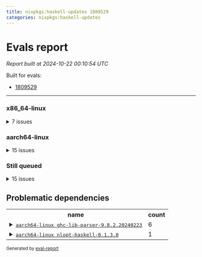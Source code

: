 ```yaml
---
title: nixpkgs:haskell-updates 1809529
categories: nixpkgs:haskell-updates
---
```

# Evals report

*Report built at 2024-10-22 00:10:54 UTC*

Built for evals:

  * [1809529](https://hydra.nixos.org/eval/1809529)

 * * * 

### x86_64-linux


<details><summary>7 issues</summary>
<table>
<thead><tr>
<th>job</th>
<th>status</th>
</tr></thead>
<tr>
<td>
<details><summary>
<tt><a href='https://hydra.nixos.org/build/275973519'>haskell.packages.ghc983.ghc-lib-parser-ex.x86_64-linux</a></tt>
</summary>
<ul>
<li>
<b>=> Failed</b> <tt>ghc-lib-parser-9.8.2.20240223</tt> <br /> <a href='https://hydra.nixos.org/build/275973519/nixlog/2'>log</a>, <a href='https://hydra.nixos.org/build/275973519/nixlog/2/raw'>raw</a>, <a href='https://hydra.nixos.org/build/275973519/nixlog/2/tail'>tail</a>, <a href='https://hydra.nixos.org/build/275973485'>build 275973485</a>
</li>
</ul>
</details>
</td>
<td>Dependency failed</td>
</tr>
<tr>
<td>
<details><summary>
<tt><a href='https://hydra.nixos.org/build/275973498'>haskell.packages.ghc983.ghc-lib.x86_64-linux</a></tt>
</summary>
<ul>
<li>
<b>=> Cached failure</b> <tt>ghc-lib-parser-9.8.2.20240223</tt> <br /> <a href='https://hydra.nixos.org/build/275973498/nixlog/1'>log</a>, <a href='https://hydra.nixos.org/build/275973498/nixlog/1/raw'>raw</a>, <a href='https://hydra.nixos.org/build/275973498/nixlog/1/tail'>tail</a>, <a href='https://hydra.nixos.org/build/275973485'>build 275973485</a>
</li>
</ul>
</details>
</td>
<td>Dependency failed</td>
</tr>
<tr>
<td>
<details><summary>
<tt><a href='https://hydra.nixos.org/build/275973491'>haskell.packages.ghc983.haskell-language-server.x86_64-linux</a></tt>
</summary>
<ul>
<li>
<b>=> Failed</b> <tt>ghc-lib-parser-9.8.2.20240223</tt> <br /> <a href='https://hydra.nixos.org/build/275973491/nixlog/58'>log</a>, <a href='https://hydra.nixos.org/build/275973491/nixlog/58/raw'>raw</a>, <a href='https://hydra.nixos.org/build/275973491/nixlog/58/tail'>tail</a>, <a href='https://hydra.nixos.org/build/275973485'>build 275973485</a>
</li>
</ul>
</details>
</td>
<td>Dependency failed</td>
</tr>
<tr>
<td>
<tt><a href='https://hydra.nixos.org/build/275973485'>haskell.packages.ghc983.ghc-lib-parser.x86_64-linux</a></tt>
</td>
<td>Failed</td>
</tr>
<tr>
<td>
<tt><a href='https://hydra.nixos.org/build/275134843'>haskellPackages.duckdb-haskell.x86_64-linux</a></tt>
</td>
<td>Timed out</td>
</tr>
<tr>
<td>
<tt><a href='https://hydra.nixos.org/build/275146465'>haskellPackages.nspace.x86_64-linux</a></tt>
</td>
<td>Timed out</td>
</tr>
<tr>
<td>
<tt><a href='https://hydra.nixos.org/build/275134915'>haskellPackages.significant-figures.x86_64-linux</a></tt>
</td>
<td>Timed out</td>
</tr>
</table>
</details>


### aarch64-linux


<details><summary>15 issues</summary>
<table>
<thead><tr>
<th>job</th>
<th>status</th>
</tr></thead>
<tr>
<td>
<details><summary>
<tt><a href='https://hydra.nixos.org/build/275973512'>haskell.packages.ghc983.ghc-lib-parser-ex.aarch64-linux</a></tt>
</summary>
<ul>
<li>
<b>=> Failed</b> <tt>ghc-lib-parser-9.8.2.20240223</tt> <br /> <a href='https://hydra.nixos.org/build/275973512/nixlog/1'>log</a>, <a href='https://hydra.nixos.org/build/275973512/nixlog/1/raw'>raw</a>, <a href='https://hydra.nixos.org/build/275973512/nixlog/1/tail'>tail</a>, <a href='https://hydra.nixos.org/build/275973525'>build 275973525</a>
</li>
</ul>
</details>
</td>
<td>Dependency failed</td>
</tr>
<tr>
<td>
<details><summary>
<tt><a href='https://hydra.nixos.org/build/275973490'>haskell.packages.ghc983.ghc-lib.aarch64-linux</a></tt>
</summary>
<ul>
<li>
<b>=> Failed</b> <tt>ghc-lib-parser-9.8.2.20240223</tt> <br /> <a href='https://hydra.nixos.org/build/275973490/nixlog/2'>log</a>, <a href='https://hydra.nixos.org/build/275973490/nixlog/2/raw'>raw</a>, <a href='https://hydra.nixos.org/build/275973490/nixlog/2/tail'>tail</a>, <a href='https://hydra.nixos.org/build/275973525'>build 275973525</a>
</li>
</ul>
</details>
</td>
<td>Dependency failed</td>
</tr>
<tr>
<td>
<details><summary>
<tt><a href='https://hydra.nixos.org/build/275973477'>haskell.packages.ghc983.haskell-language-server.aarch64-linux</a></tt>
</summary>
<ul>
<li>
<b>=> Failed</b> <tt>ghc-lib-parser-9.8.2.20240223</tt> <br /> <a href='https://hydra.nixos.org/build/275973477/nixlog/36'>log</a>, <a href='https://hydra.nixos.org/build/275973477/nixlog/36/raw'>raw</a>, <a href='https://hydra.nixos.org/build/275973477/nixlog/36/tail'>tail</a>, <a href='https://hydra.nixos.org/build/275973525'>build 275973525</a>
</li>
</ul>
</details>
</td>
<td>Dependency failed</td>
</tr>
<tr>
<td>
<details><summary>
<tt><a href='https://hydra.nixos.org/build/275132822'>haskellPackages.hmatrix-nlopt.aarch64-linux</a></tt>
</summary>
<ul>
<li>
<b>=> Cached failure</b> <tt>nlopt-haskell-0.1.3.0</tt> <br /> <a href='https://hydra.nixos.org/build/275132822/nixlog/1'>log</a>, <a href='https://hydra.nixos.org/build/275132822/nixlog/1/raw'>raw</a>, <a href='https://hydra.nixos.org/build/275132822/nixlog/1/tail'>tail</a>, <a href='https://hydra.nixos.org/build/274537222'>build 274537222</a>
</li>
</ul>
</details>
</td>
<td>Dependency failed</td>
</tr>
<tr>
<td>
<tt><a href='https://hydra.nixos.org/build/275973525'>haskell.packages.ghc983.ghc-lib-parser.aarch64-linux</a></tt>
</td>
<td>Failed</td>
</tr>
<tr>
<td>
<tt><a href='https://hydra.nixos.org/build/275135619'>haskellPackages.GOST34112012-Hash.aarch64-linux</a></tt>
</td>
<td>Failed</td>
</tr>
<tr>
<td>
<tt><a href='https://hydra.nixos.org/build/275136420'>haskellPackages.HsASA.aarch64-linux</a></tt>
</td>
<td>Failed</td>
</tr>
<tr>
<td>
<tt><a href='https://hydra.nixos.org/build/275143790'>haskellPackages.freetype2.aarch64-linux</a></tt>
</td>
<td>Failed</td>
</tr>
<tr>
<td>
<tt><a href='https://hydra.nixos.org/build/275144835'>haskellPackages.hw-simd.aarch64-linux</a></tt>
</td>
<td>Failed</td>
</tr>
<tr>
<td>
<tt><a href='https://hydra.nixos.org/build/275137749'>haskellPackages.nlopt-haskell.aarch64-linux</a></tt>
</td>
<td>Failed</td>
</tr>
<tr>
<td>
<tt><a href='https://hydra.nixos.org/build/275133911'>haskellPackages.significant-figures.aarch64-linux</a></tt>
</td>
<td>Failed</td>
</tr>
<tr>
<td>
<tt><a href='https://hydra.nixos.org/build/275138606'>haskellPackages.simdutf.aarch64-linux</a></tt>
</td>
<td>Failed</td>
</tr>
<tr>
<td>
<tt><a href='https://hydra.nixos.org/build/275140675'>haskellPackages.tasty-papi.aarch64-linux</a></tt>
</td>
<td>Failed</td>
</tr>
<tr>
<td>
<tt><a href='https://hydra.nixos.org/build/275145464'>haskellPackages.twobitreader.aarch64-linux</a></tt>
</td>
<td>Failed</td>
</tr>
<tr>
<td>
<tt><a href='https://hydra.nixos.org/build/275143672'>haskellPackages.nspace.aarch64-linux</a></tt>
</td>
<td>Timed out</td>
</tr>
</table>
</details>


### Still queued


<details><summary>15 issues</summary>
<table>
<thead><tr>
<th>job</th>
<th>status</th>
<th>platform</th>
</tr></thead>
<tr>
<td>
<tt><a href='https://hydra.nixos.org/build/276208610'>haskell.compiler.ghc98.aarch64-linux</a></tt>
</td>
<td>Queued</td>
<th>aarch64-linux</th>
</tr>
<tr>
<td>
<tt><a href='https://hydra.nixos.org/build/276208604'>haskell.compiler.ghc98.x86_64-linux</a></tt>
</td>
<td>Queued</td>
<th>x86_64-linux</th>
</tr>
<tr>
<td>
<tt><a href='https://hydra.nixos.org/build/276208605'>haskell.compiler.native-bignum.ghc98.aarch64-linux</a></tt>
</td>
<td>Queued</td>
<th>aarch64-linux</th>
</tr>
<tr>
<td>
<tt><a href='https://hydra.nixos.org/build/276208613'>haskell.compiler.native-bignum.ghc98.x86_64-linux</a></tt>
</td>
<td>Queued</td>
<th>x86_64-linux</th>
</tr>
<tr>
<td>
<tt><a href='https://hydra.nixos.org/build/275828009'>haskell.packages.ghc8107.titlecase.aarch64-linux</a></tt>
</td>
<td>Queued</td>
<th>aarch64-linux</th>
</tr>
<tr>
<td>
<tt><a href='https://hydra.nixos.org/build/275973499'>haskell.packages.ghc983.Cabal_3_10_3_0.aarch64-linux</a></tt>
</td>
<td>Queued</td>
<th>aarch64-linux</th>
</tr>
<tr>
<td>
<tt><a href='https://hydra.nixos.org/build/275973495'>haskell.packages.ghc983.hoogle.x86_64-linux</a></tt>
</td>
<td>Queued</td>
<th>x86_64-linux</th>
</tr>
<tr>
<td>
<tt><a href='https://hydra.nixos.org/build/276208611'>haskellPackages.github-app-token.aarch64-linux</a></tt>
</td>
<td>Queued</td>
<th>aarch64-linux</th>
</tr>
<tr>
<td>
<tt><a href='https://hydra.nixos.org/build/276208609'>haskellPackages.github-app-token.x86_64-linux</a></tt>
</td>
<td>Queued</td>
<th>x86_64-linux</th>
</tr>
<tr>
<td>
<tt><a href='https://hydra.nixos.org/build/275957402'>nixosTests.agda.x86_64-linux</a></tt>
</td>
<td>Queued</td>
<th>x86_64-linux</th>
</tr>
<tr>
<td>
<tt><a href='https://hydra.nixos.org/build/276208608'>pkgsCross.ghcjs.haskell.packages.ghc98.ghc.x86_64-linux</a></tt>
</td>
<td>Queued</td>
<th>x86_64-linux</th>
</tr>
<tr>
<td>
<tt><a href='https://hydra.nixos.org/build/276208614'>pkgsCross.ghcjs.haskell.packages.ghc98.hello.x86_64-linux</a></tt>
</td>
<td>Queued</td>
<th>x86_64-linux</th>
</tr>
<tr>
<td>
<tt><a href='https://hydra.nixos.org/build/276208612'>pkgsCross.ghcjs.haskell.packages.ghc98.microlens.x86_64-linux</a></tt>
</td>
<td>Queued</td>
<th>x86_64-linux</th>
</tr>
<tr>
<td>
<tt><a href='https://hydra.nixos.org/build/275827995'>pkgsMusl.haskell.compiler.ghc810.x86_64-linux</a></tt>
</td>
<td>Queued</td>
<th>x86_64-linux</th>
</tr>
<tr>
<td>
<tt><a href='https://hydra.nixos.org/build/276208607'>pkgsMusl.haskell.compiler.ghc98.x86_64-linux</a></tt>
</td>
<td>Queued</td>
<th>x86_64-linux</th>
</tr>
</table>
</details>

## Problematic dependencies

<table>
<tr>
<th>name</th><th>count</th>
</tr>
<tr>
<td>
<details><summary><tt><a href='https://hydra.nixos.org/build/275973525'>aarch64-linux ghc-lib-parser-9.8.2.20240223</a></tt></summary>
<ul>
<li>haskell.packages.ghc983.ghc-lib-parser-ex.aarch64-linux</li>
<li>haskell.packages.ghc983.ghc-lib-parser-ex.x86_64-linux</li>
<li>haskell.packages.ghc983.ghc-lib.aarch64-linux</li>
<li>haskell.packages.ghc983.ghc-lib.x86_64-linux</li>
<li>haskell.packages.ghc983.haskell-language-server.aarch64-linux</li>
<li>haskell.packages.ghc983.haskell-language-server.x86_64-linux</li>
</ul>
</details>
</td>
<td>6</td>
</tr>
<tr>
<td>
<details><summary><tt><a href='https://hydra.nixos.org/build/274537222'>aarch64-linux nlopt-haskell-0.1.3.0</a></tt></summary>
<ul>
<li>haskellPackages.hmatrix-nlopt.aarch64-linux</li>
</ul>
</details>
</td>
<td>1</td>
</tr>
</table>

<sup>Generated by [eval-report](https://github.com/nix-community/nix-review-tools/blob/master/eval-report)</sup>

